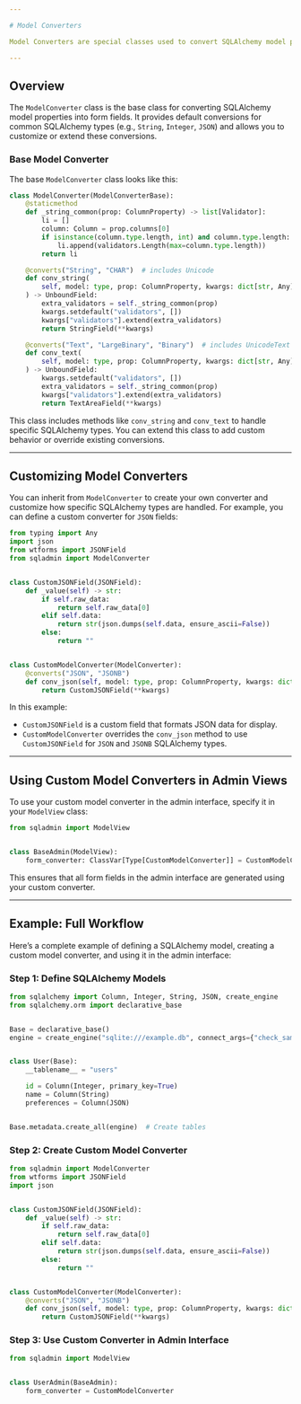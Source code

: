 ```yaml
---

# Model Converters

Model Converters are special classes used to convert SQLAlchemy model properties into web interface form fields. They allow you to customize how backend SQLAlchemy models are represented in the admin interface, providing flexibility in handling different data types and validation rules.

---
```


## Overview

The `ModelConverter` class is the base class for converting SQLAlchemy model properties into form fields. It provides default conversions for common SQLAlchemy types (e.g., `String`, `Integer`, `JSON`) and allows you to customize or extend these conversions.

### Base Model Converter

The base `ModelConverter` class looks like this:

```python
class ModelConverter(ModelConverterBase):
    @staticmethod
    def _string_common(prop: ColumnProperty) -> list[Validator]:
        li = []
        column: Column = prop.columns[0]
        if isinstance(column.type.length, int) and column.type.length:
            li.append(validators.Length(max=column.type.length))
        return li

    @converts("String", "CHAR")  # includes Unicode
    def conv_string(
        self, model: type, prop: ColumnProperty, kwargs: dict[str, Any]
    ) -> UnboundField:
        extra_validators = self._string_common(prop)
        kwargs.setdefault("validators", [])
        kwargs["validators"].extend(extra_validators)
        return StringField(**kwargs)

    @converts("Text", "LargeBinary", "Binary")  # includes UnicodeText
    def conv_text(
        self, model: type, prop: ColumnProperty, kwargs: dict[str, Any]
    ) -> UnboundField:
        kwargs.setdefault("validators", [])
        extra_validators = self._string_common(prop)
        kwargs["validators"].extend(extra_validators)
        return TextAreaField(**kwargs)
```

This class includes methods like `conv_string` and `conv_text` to handle specific SQLAlchemy types. You can extend this class to add custom behavior or override existing conversions.

---

## Customizing Model Converters

You can inherit from `ModelConverter` to create your own converter and customize how specific SQLAlchemy types are handled. For example, you can define a custom converter for `JSON` fields:

```python
from typing import Any
import json
from wtforms import JSONField
from sqladmin import ModelConverter


class CustomJSONField(JSONField):
    def _value(self) -> str:
        if self.raw_data:
            return self.raw_data[0]
        elif self.data:
            return str(json.dumps(self.data, ensure_ascii=False))
        else:
            return ""


class CustomModelConverter(ModelConverter):
    @converts("JSON", "JSONB")
    def conv_json(self, model: type, prop: ColumnProperty, kwargs: dict[str, Any]) -> UnboundField:
        return CustomJSONField(**kwargs)
```

In this example:
- `CustomJSONField` is a custom field that formats JSON data for display.
- `CustomModelConverter` overrides the `conv_json` method to use `CustomJSONField` for `JSON` and `JSONB` SQLAlchemy types.

---

## Using Custom Model Converters in Admin Views

To use your custom model converter in the admin interface, specify it in your `ModelView` class:

```python
from sqladmin import ModelView


class BaseAdmin(ModelView):
    form_converter: ClassVar[Type[CustomModelConverter]] = CustomModelConverter
```

This ensures that all form fields in the admin interface are generated using your custom converter.

---

## Example: Full Workflow

Here’s a complete example of defining a SQLAlchemy model, creating a custom model converter, and using it in the admin interface:

### Step 1: Define SQLAlchemy Models

```python
from sqlalchemy import Column, Integer, String, JSON, create_engine
from sqlalchemy.orm import declarative_base


Base = declarative_base()
engine = create_engine("sqlite:///example.db", connect_args={"check_same_thread": False})


class User(Base):
    __tablename__ = "users"

    id = Column(Integer, primary_key=True)
    name = Column(String)
    preferences = Column(JSON)


Base.metadata.create_all(engine)  # Create tables
```

### Step 2: Create Custom Model Converter

```python
from sqladmin import ModelConverter
from wtforms import JSONField
import json


class CustomJSONField(JSONField):
    def _value(self) -> str:
        if self.raw_data:
            return self.raw_data[0]
        elif self.data:
            return str(json.dumps(self.data, ensure_ascii=False))
        else:
            return ""


class CustomModelConverter(ModelConverter):
    @converts("JSON", "JSONB")
    def conv_json(self, model: type, prop: ColumnProperty, kwargs: dict[str, Any]) -> UnboundField:
        return CustomJSONField(**kwargs)
```

### Step 3: Use Custom Converter in Admin Interface

```python
from sqladmin import ModelView


class UserAdmin(BaseAdmin):
    form_converter = CustomModelConverter
```
